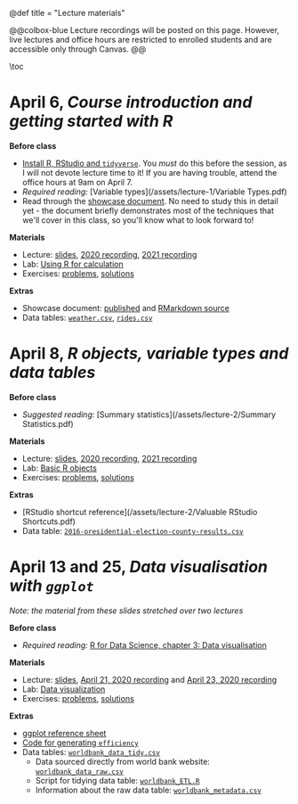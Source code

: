 @def title = "Lecture materials"

@@colbox-blue
Lecture recordings will be posted on this page.
However, live lectures and office hours are restricted to enrolled students and are accessible only through Canvas.
@@

\toc

# April 6, *Course introduction and getting started with R*

**Before class**

* [Install R, RStudio and `tidyverse`](/install-R/). You *must* do this before the session, as I will not devote lecture time to it! If you are having trouble, attend the office hours at 9am on April 7.
* *Required reading:* [Variable types](/assets/lecture-1/Variable Types.pdf)
* Read through the [showcase document](/assets/lecture-1/taxis.html). No need to study this in detail yet - the document briefly demonstrates most of the techniques that we'll cover in this class, so you'll know what to look forward to!

**Materials**

* Lecture: [slides](/assets/lecture-1/presentation1.html), [2020 recording](https://web.stanford.edu/~damianp/recordings/recording1.mp4), [2021 recording](https://web.stanford.edu/~damianp/recordings/recording-2021-1.mp4)
* Lab: [Using R for calculation](/assets/lecture-1/lab1.html)
* Exercises: [problems](/assets/lecture-1/practice1.html), [solutions](/assets/lecture-1/solutions1.html)

**Extras**

* Showcase document: [published](/assets/lecture-1/taxis.html) and [RMarkdown source](/assets/lecture-1/taxis.rmd)
* Data tables: [`weather.csv`](/assets/lecture-1/ny-taxi-data/weather.csv), [`rides.csv`](/assets/lecture-1/ny-taxi-data/rides.csv)


# April 8, *R objects, variable types and data tables*

**Before class**

* *Suggested reading:* [Summary statistics](/assets/lecture-2/Summary Statistics.pdf)

**Materials**

* Lecture: [slides](/assets/lecture-2/pres2.html), [2020 recording](https://web.stanford.edu/~damianp/recordings/recording2.mp4), [2021 recording](https://web.stanford.edu/~damianp/recordings/recording-2021-2.mp4)
* Lab: [Basic R objects](/assets/lecture-2/lab2.html)
* Exercises: [problems](/assets/lecture-2/practice2.html), [solutions](/assets/lecture-2/solutions2.html)

**Extras**

* [RStudio shortcut reference](/assets/lecture-2/Valuable RStudio Shortcuts.pdf)
* Data table: [`2016-presidential-election-county-results.csv`](/assets/lecture-2/2016-presidential-election-county-results.csv)

# April 13 and 25, *Data visualisation with `ggplot`*

*Note: the material from these slides stretched over two lectures*

**Before class**

* *Required reading:* [R for Data Science, chapter 3: Data visualisation](https://r4ds.had.co.nz/data-visualisation.html)

**Materials**

* Lecture: [slides](/assets/lecture-3/pres3.html), [April 21, 2020 recording](https://web.stanford.edu/~damianp/recordings/recording3.mp4) and [April 23, 2020 recording](https://web.stanford.edu/~damianp/recordings/recording4.mp4)
* Lab: [Data visualization](/assets/lecture-3/lab3.html)
* Exercises: [problems](/assets/lecture-3/practice3.html), [solutions](/assets/lecture-3/solutions3.html)

**Extras**

* [ggplot reference sheet](/assets/lecture-3/ggplot2-cheatsheet.pdf)
* [Code for generating `efficiency`](/assets/lecture-3/efficiency.html)
* Data tables: [`worldbank_data_tidy.csv`](/assets/lecture-3/data/worldbank_data_tidy.csv)
    + Data sourced directly from world bank website: [`worldbank_data_raw.csv`](/assets/lecture-3/data/worldbank_data_raw.csv)
    + Script for tidying data table: [`worldbank_ETL.R`](/assets/lecture-3/data/worldbank_ETL.R)
    + Information about the raw data table:  [`worldbank_metadata.csv`](/assets/lecture-3/data/worldbank_metadata.csv)

<!-- # April 28, *`dplyr`: data manipulation and functions* -->

<!-- **Before class** -->

<!-- * *Required reading:* [R for Data Science, chapter 4: Data transformation](https://r4ds.had.co.nz/transform.html) -->

<!-- **Materials** -->

<!-- * Lecture: [slides](/assets/lecture-4/pres4.html) and [recording](https://web.stanford.edu/~damianp/recordings/recording5.mp4) -->
<!-- * Lab: [Data transformation](/assets/lecture-4/lab4.html) -->
<!-- * Exercises: [problems](/assets/lecture-4/practice4.html), [solutions](/assets/lecture-4/solutions4.html) -->

<!-- **Extras** -->

<!-- * [Data Wrangling cheat sheet](https://rstudio.com/wp-content/uploads/2015/02/data-wrangling-cheatsheet.pdf) (Note: this sheet uses `gather` and `spread`, which are out-dated. We'll, talk about this sort of think in Lecture 7) -->

<!-- # April 30, *Rmarkdown documents, presentations and workflow* -->

<!-- **Before class** -->

<!-- * Instead of slides, this lecture will be conducted using two R Markdown documents, so download them and open them in RStudio before the lecture. -->

<!-- **Materials** -->

<!-- * Lecture: [introductory](/assets/lecture-6/introduction.rmd) and [advanced](/assets/lecture-6/advanced.rmd) R Markdown documents, and [recording](https://web.stanford.edu/~damianp/recordings/recording6.mp4) -->
<!-- * Lab: [Reproducible research](/assets/lecture-6/lab6.html) -->
<!-- * Exercises: [problems](/assets/lecture-6/pracice6.html), [solutions](/assets/lecture-6/solutions6.html) -->

<!-- **Extras** -->

<!-- * Data table: [`airbnb_nyc_2019.csv`](/assets/lecture-6/airbnb_nyc_2019.csv) -->
<!-- * [RMarkdown cheat sheet](/assets/lecture-6/rmarkdown-cheatsheet.pdf) -->
<!-- * An in-depth guide to R Markdown: <https://bookdown.org/yihui/rmarkdown/> -->

<!-- # May 1, **Project proposal due** -->

<!-- # May 5, *Pastes, merges and joins: combining tables and dataset grammar* -->

<!-- **Materials** -->

<!-- * Lecture: [slides](/assets/lecture-7/pres7.html) and [recording](https://web.stanford.edu/~damianp/recordings/recording7.mp4) -->
<!-- * Lab: [Data joining and maps](/assets/lecture-7/lab7.html) - this lab uses the following datsets: -->
<!--   + [`2016_US_Presdential_Results_for_class.csv`](/assets/lecture-7/2016_US_Presdential_Results_for_class.csv) -->
<!--   + [`county_map_fips.rds`](/assets/lecture-7/county_map_fips.rds) -->
<!-- * Exercises: [problems](/assets/lecture-7/practice7.html), [solutions](/assets/lecture-7/solutions7.html) -->

<!-- **Extras** -->

<!-- * Data table: [`Drought_data.csv`](/assets/lecture-7/Drought_data.csv) -->
<!-- * Advanced mapping with R: [Getting started with `ggmap`](/assets/lecture-7/Getting-started-with-ggmap.html) -->

<!-- # May 7 , *Useful tips, packages and FAQs* -->

<!-- **Materials** -->

<!-- * Lecture: [slides](/assets/lecture-8/pres8.html) and [recording](https://web.stanford.edu/~damianp/recordings/recording8.mp4) -->

<!-- **Extras** -->

<!-- * [`lubridate` cheat sheet](/assets/lecture-8/R_lubridate.pdf) -->

<!-- # May 16, **Final project due** -->
